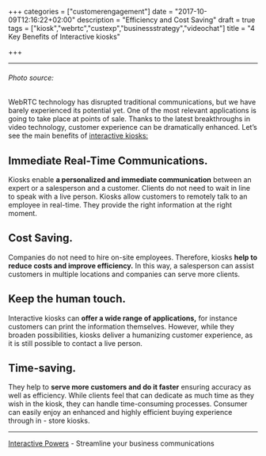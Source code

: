 +++
categories = ["customerengagement"]
date = "2017-10-09T12:16:22+02:00"
description = "Efficiency and Cost Saving"
draft = true
tags = ["kiosk","webrtc","custexp","businessstrategy","videochat"]
title = "4 Key Benefits of Interactive kiosks"

+++

--------
###### Photo source: 


WebRTC technology has disrupted traditional communications, but we have barely experienced its potential yet. One of the most relevant applications is going to take place at points of sale. Thanks to the latest breakthroughs in video technology, customer experience can be dramatically enhanced. Let’s see the main benefits of [interactive kiosks:](http://blog.ivrpowers.com/post/technologies/what-is-kiosk/)
 
## Immediate Real-Time Communications.
 
Kiosks enable **a personalized and immediate communication** between an expert or a salesperson and a customer. Clients do not need to wait in line to speak with a live person. Kiosks allow customers to remotely talk to an employee in real-time. They provide the right information at the right moment.

## Cost Saving.
 
Companies do not need to hire on-site employees. Therefore, kiosks **help to reduce costs and improve efficiency.** In this way, a salesperson can assist customers in multiple locations and companies can serve more clients.
 
## Keep the human touch. 

Interactive kiosks can **offer a wide range of applications,** for instance customers can print the information themselves. However, while they broaden possibilities, kiosks deliver a humanizing customer experience, as it is still possible to contact a live person.
 
## Time-saving. 

They help to **serve more customers and do it faster** ensuring accuracy as well as efficiency. While clients feel that can dedicate as much time as they wish in the kiosk, they can handle time-consuming processes.  Consumer can easily enjoy an enhanced and highly efficient buying experience through in - store kiosks. 


---
[Interactive Powers](http://www.ivrpowers.com/ ) - Streamline your business communications


 
